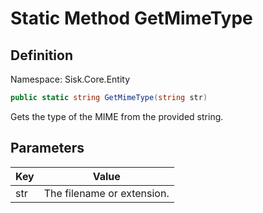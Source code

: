 # Static Method GetMimeType

## Definition
Namespace: Sisk.Core.Entity

```csharp
public static string GetMimeType(string str)
```

Gets the type of the MIME from the provided string.

## Parameters

| Key | Value |
| --- | --- |
| str | The filename or extension. | 

